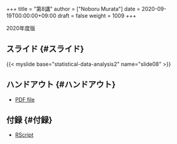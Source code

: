 +++
title = "第8講"
author = ["Noboru Murata"]
date = 2020-09-19T00:00:00+09:00
draft = false
weight = 1009
+++

2020年度版


## スライド {#スライド}

{{< myslide base="statistical-data-analysis2" name="slide08" >}}


## ハンドアウト {#ハンドアウト}

-   [PDF file](https://noboru-murata.github.io/statistical-data-analysis2/pdfs/slide08.pdf)


## 付録 {#付録}

-   [RScript](https://noboru-murata.github.io/statistical-data-analysis2/code/slide08.R)